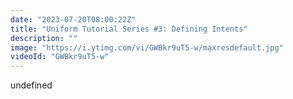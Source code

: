 ```yaml
---
date: "2023-07-20T08:00:22Z"
title: "Uniform Tutorial Series #3: Defining Intents"
description: ""
image: "https://i.ytimg.com/vi/GWBkr9uT5-w/maxresdefault.jpg"
videoId: "GWBkr9uT5-w"
---
```


undefined